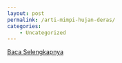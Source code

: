 ```yaml
---
layout: post
permalink: /arti-mimpi-hujan-deras/
categories:
    - Uncategorized
---
```


[Baca Selengkapnya](/01)